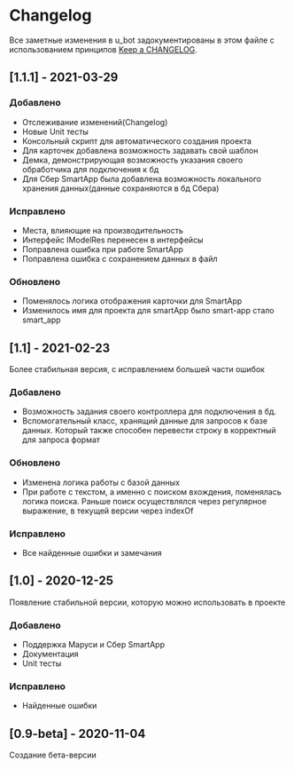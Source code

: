 # Changelog

Все заметные изменения в u_bot задокументированы в этом файле с использованием принципов [Keep a CHANGELOG](http://keepachangelog.com/).


## [1.1.1] - 2021-03-29

### Добавлено

* Отслеживание изменений(Changelog)
* Новые Unit тесты
* Консольный скрипт для автоматического создания проекта
* Для карточек добавлена возможность задавать свой шаблон
* Демка, демонстрирующая возможность указания своего обработчика для подключения к бд
* Для Сбер SmartApp была добавлена возможность локального хранения данных(данные сохраняются в бд Сбера)

### Исправлено

* Места, влияющие на производительность
* Интерфейс IModelRes перенесен в интерфейсы
* Поправлена ошибка при работе SmartApp
* Поправлена ошибка с сохранением данных в файл

### Обновлено

* Поменялось логика отображения карточки для SmartApp
* Изменилось имя для проекта для smartApp было smart-app стало smart_app


## [1.1] - 2021-02-23
Более стабильная версия, с исправлением большей части ошибок

### Добавлено

* Возможность задания своего контроллера для подключения в бд. 
* Вспомогательный класс, хранящий данные для запросов к базе данных. Который также способен перевести строку в корректный для запроса формат

### Обновлено

* Изменена логика работы с базой данных
* При работе с текстом, а именно с поиском вхождения, поменялась логика поиска. Раньше поиск осуществлялся через регулярное выражение, в текущей версии через indexOf

### Исправлено

* Все найденные ошибки и замечания


## [1.0] - 2020-12-25
Появление стабильной версии, которую можно использовать в проекте

### Добавлено

* Поддержка Маруси и Сбер SmartApp
* Документация
* Unit тесты

### Исправлено

* Найденные ошибки


## [0.9-beta] - 2020-11-04
Создание бета-версии

[master]: https://github.com/max36895/universal_bot-ts/compare/1.1...master
[dev]: https://github.com/max36895/universal_bot-ts/compare/master...dev
